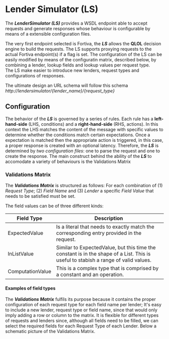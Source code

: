 # Lender Simulator (LS) #

The ***LenderSimulator (LS)*** provides a WSDL endpoint able to accept requests and generate responses whose behaviour is configurable by means of a extensible configuration files. 

The very first endpoint selected is Fortiva, the ***LS*** allows the **QLOL** decision engine to build the requests. 
The LS supports proxying requests to the actual Fortiva endpoint(s) if a flag is set.
The configuration of the LS can be easily modified by means of the configuratin matrix, described below, by combining a lender, lookup fields and lookup values per request type.  
The LS make easier to introduce new lenders, request types and configurations of responses. 

The ultimate design an URL schema will follow this schema *http://lendersimulator/{lender_name}/{request_type}*

## Configuration
The behavior of the ***LS*** is governed by a series of rules. Each rule has a **left-hand-side** (LHS, conditions) and a **right-hand-side** (RHS, actions). In this context the LHS matches the content of the message with specific values to determine whether the conditions match certain expectations. Once a expectation is matched then the appropriate action is triggered, in this case, a proper response is created with an optional latency. Therefore, the ***LS*** is determined by *two configuration files*: one to parse the request and one to create the response.
The main construct behind the ability of the ***LS*** to accomodate a variety of behaviours is the Validations Matrix

### Validations Matrix

The ***Validations Matrix*** is structured as follows: For each combination of (1) *Request Type*; (2) *Field Name* and (3) *Lender* a specific *Field Value* that needs to be satisfied must be set.

The field values can be of three different kinds:

Field Type     | Description
-------------  | -------------
ExpectedValue  | Is a literal that needs to exactly match the corresponding entry provided in the request.
InListValue    | Similar to ExpectedValue, but this time the constant is in the shape of a List. This is useful to stabish a range of valid values.
ComputationValue | This is a complex type that is comprised by a constant and an operation. 

#### Examples of field types


The ***Validations Matrix*** fulfils its purpose because it contains the proper configuration of each request type for each field name per lender; It's easy to include a new lender, request type or field name, since that would only imply adding a row or column to the matrix. It is flexible for different types of requests and lenders since, although all fields need to be filled, we can select the required fields for each Request Type of each Lender. Below a schematic picture of the Validations Matrix.




